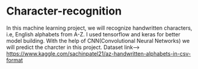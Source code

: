 # Character-recognition
In this machine learning project, we will recognize handwritten characters, i.e, English alphabets from A-Z. I used tensorflow and keras for better model building. With the help of CNN(Convolutional Neural Networks) we will predict the charcter in this project. Dataset link--> https://www.kaggle.com/sachinpatel21/az-handwritten-alphabets-in-csv-format
